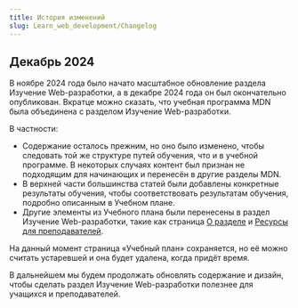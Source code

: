 ```yaml
---
title: История изменений
slug: Learn_web_development/Changelog
---
```


## Декабрь 2024

В ноябре 2024 года было начато масштабное обновление раздела Изучение Web-разработки, а в декабре 2024 года он был окончательно опубликован. Вкратце можно сказать, что учебная программа MDN была объединена с разделом Изучение Web-разработки.

В частности:

- Содержание осталось прежним, но оно было изменено, чтобы следовать той же структуре путей обучения, что и в учебной программе. В некоторых случаях контент был признан не подходящим для начинающих и перенесён в другие разделы MDN.
- В верхней части большинства статей были добавлены конкретные результаты обучения, чтобы соответствовать результатам обучения, подробно описанным в Учебном плане.
- Другие элементы из Учебного плана были перенесены в раздел Изучение Web-разработки, такие как страница [О разделе](/ru/docs/Learn_web_development/About) и [Ресурсы для преподавателей](/ru/docs/Learn_web_development/Educators).

На данный момент страница «Учебный план» сохраняется, но её можно считать устаревшей и она будет удалена, когда придёт время.

В дальнейшем мы будем продолжать обновлять содержание и дизайн, чтобы сделать раздел Изучение Web-разработки полезнее для учащихся и преподавателей.
